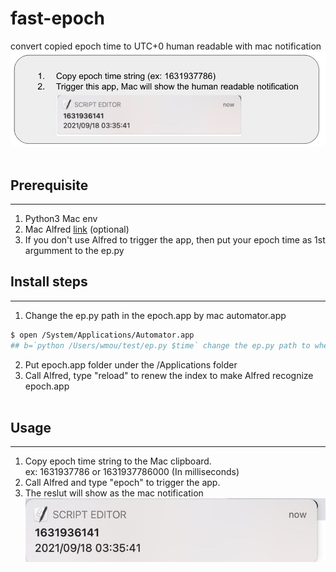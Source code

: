 # fast-epoch
convert copied epoch time to UTC+0 human readable with mac notification
![image](https://github.com/whmou/fast-epoch/blob/main/demo.jpg)<br><br>

## Prerequisite
---
1. Python3 Mac env
2. Mac Alfred [link](https://www.alfredapp.com/) (optional)
3. If you don't use Alfred to trigger the app, then put your epoch time as 1st argumment to the ep.py 

## Install steps
---
1. Change the ep.py path in the epoch.app by mac automator.app
```bash
$ open /System/Applications/Automator.app
## b=`python /Users/wmou/test/ep.py $time` change the ep.py path to wherever the code is located
```
2. Put epoch.app folder under the /Applications folder
3. Call Alfred, type "reload" to renew the index to make Alfred recognize epoch.app
<br><br>

## Usage
---
1. Copy epoch time string to the Mac clipboard. <br>ex: 1631937786 or 1631937786000 (In milliseconds)
2. Call Alfred and type "epoch" to trigger the app.
3. The reslut will show as the mac notification
![image](https://github.com/whmou/fast-epoch/blob/main/fast-epoch-example.png)